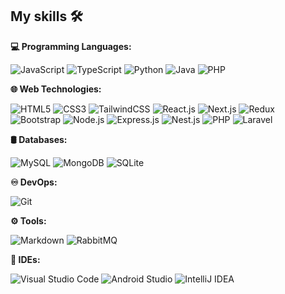 <h2> My skills 🛠</h2>

<p><strong>💻 Programming Languages:</strong></p>
<p>
  <img src="https://img.shields.io/badge/JavaScript-F7DF1E?style=flat-square&logo=javascript&logoColor=white" alt="JavaScript" style="max-width: 100%; height: auto;" />
  <img src="https://img.shields.io/badge/TypeScript-3178C6?style=flat-square&logo=typescript&logoColor=white" alt="TypeScript" style="max-width: 100%; height: auto;" />
  <img src="https://img.shields.io/badge/Python-3776AB?style=flat-square&logo=python&logoColor=white" alt="Python" style="max-width: 100%; height: auto;" />
  <img src="https://img.shields.io/badge/Java-007396?style=flat-square&logo=java&logoColor=white" alt="Java" style="max-width: 100%; height: auto;" />
    <img src="https://img.shields.io/badge/PHP-777BB4?style=flat-square&logo=php&logoColor=white" alt="PHP" style="max-width: 100%; height: auto;" />
</p>

<p><strong>🌐 Web Technologies:</strong></p>
<p>
  <img src="https://img.shields.io/badge/HTML5-E34F26?style=flat-square&logo=html5&logoColor=white" alt="HTML5" style="max-width: 100%; height: auto;" />
  <img src="https://img.shields.io/badge/CSS3-1572B6?style=flat-square&logo=css3&logoColor=white" alt="CSS3" style="max-width: 100%; height: auto;" />
  <img src="https://img.shields.io/badge/TailwindCSS-06B6D4?style=flat-square&logo=tailwindcss&logoColor=white" alt="TailwindCSS" style="max-width: 100%; height: auto;" />
  <img src="https://img.shields.io/badge/React.js-61DAFB?style=flat-square&logo=react&logoColor=white" alt="React.js" style="max-width: 100%; height: auto;" />
  <img src="https://img.shields.io/badge/Next.js-000000?style=flat-square&logo=next.js&logoColor=white" alt="Next.js" style="max-width: 100%; height: auto;" />
  <img src="https://img.shields.io/badge/Redux-764ABC?style=flat-square&logo=redux&logoColor=white" alt="Redux" style="max-width: 100%; height: auto;" />
  <img src="https://img.shields.io/badge/Bootstrap-563D7C?style=flat-square&logo=bootstrap&logoColor=white" alt="Bootstrap" style="max-width: 100%; height: auto;" />
  <img src="https://img.shields.io/badge/Node.js-339933?style=flat-square&logo=node.js&logoColor=white" alt="Node.js" style="max-width: 100%; height: auto;" />
  <img src="https://img.shields.io/badge/Express.js-000000?style=flat-square&logo=express&logoColor=white" alt="Express.js" style="max-width: 100%; height: auto;" />
  <img src="https://img.shields.io/badge/Nest.js-E0234E?style=flat-square&logo=nestjs&logoColor=white" alt="Nest.js" style="max-width: 100%; height: auto;" />
  <img src="https://img.shields.io/badge/PHP-777BB4?style=flat-square&logo=php&logoColor=white" alt="PHP" style="max-width: 100%; height: auto;" />
  <img src="https://img.shields.io/badge/Laravel-FF2D20?style=flat-square&logo=laravel&logoColor=white" alt="Laravel" style="max-width: 100%; height: auto;" />
</p>

<p><strong>🛢 Databases:</strong></p>
<p>
  <img src="https://img.shields.io/badge/MySQL-4479A1?style=flat-square&logo=mysql&logoColor=white" alt="MySQL" style="max-width: 100%; height: auto;" />
  <img src="https://img.shields.io/badge/MongoDB-47A248?style=flat-square&logo=mongodb&logoColor=white" alt="MongoDB" style="max-width: 100%; height: auto;" />
  <img src="https://img.shields.io/badge/SQLite-003B57?style=flat-square&logo=sqlite&logoColor=white" alt="SQLite" style="max-width: 100%; height: auto;" />
</p>

<p><strong>♾️ DevOps:</strong></p>
<p>
  <img src="https://img.shields.io/badge/Git-F05032?style=flat-square&logo=git&logoColor=white" alt="Git" style="max-width: 100%; height: auto;" />
</p>

<p><strong>⚙️ Tools:</strong></p>
<p>
  <img src="https://img.shields.io/badge/Markdown-000000?style=flat-square&logo=markdown&logoColor=white" alt="Markdown" style="max-width: 100%; height: auto;" />
  <img src="https://img.shields.io/badge/RabbitMQ-FF6600?style=flat-square&logo=rabbitmq&logoColor=white" alt="RabbitMQ" style="max-width: 100%; height: auto;" />
</p>

<p><strong>🔧 IDEs:</strong></p>
<p>
  <img src="https://img.shields.io/badge/Visual%20Studio%20Code-007ACC?style=flat-square&logo=visual-studio-code&logoColor=white" alt="Visual Studio Code" style="max-width: 100%; height: auto;" />
  <img src="https://img.shields.io/badge/Android%20Studio-3DDC84?style=flat-square&logo=android-studio&logoColor=white" alt="Android Studio" style="max-width: 100%; height: auto;" />
  <img src="https://img.shields.io/badge/IntelliJ%20IDEA-000000?style=flat-square&logo=intellij-idea&logoColor=white" alt="IntelliJ IDEA" style="max-width: 100%; height: auto;" />
</p>
